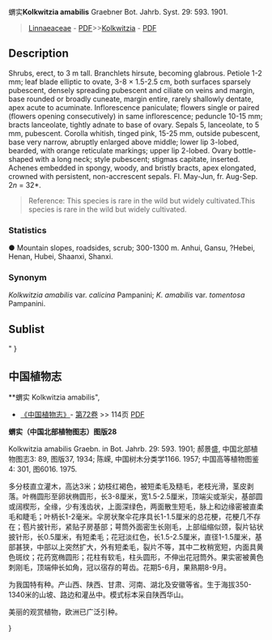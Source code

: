蝟实**Kolkwitzia amabilis** Graebner Bot. Jahrb. Syst. 29: 593. 1901.

> [Linnaeaceae](http://www.iplant.cn/info/Linnaeaceae?t=foc) - [PDF](http://www.iplant.cn/foc/pdf/Linnaeaceae.pdf)>>[Kolkwitzia](http://www.iplant.cn/info/Kolkwitzia?t=foc) - [PDF](http://www.iplant.cn/foc/pdf/Kolkwitzia.pdf)

## Description

Shrubs, erect, to 3 m tall. Branchlets hirsute, becoming glabrous. Petiole 1-2 mm; leaf blade elliptic to ovate, 3-8 × 1.5-2.5 cm, both surfaces sparsely pubescent, densely spreading pubescent and ciliate on veins and margin, base rounded or broadly cuneate, margin entire, rarely shallowly dentate, apex acute to acuminate. Inflorescence paniculate; flowers single or paired (flowers opening consecutively) in same inflorescence; peduncle 10-15 mm; bracts lanceolate, tightly adnate to base of ovary. Sepals 5, lanceolate, to 5 mm, pubescent. Corolla whitish, tinged pink, 15-25 mm, outside pubescent, base very narrow, abruptly enlarged above middle; lower lip 3-lobed, bearded, with orange reticulate markings; upper lip 2-lobed. Ovary bottle-shaped with a long neck; style pubescent; stigmas capitate, inserted. Achenes embedded in spongy, woody, and bristly bracts, apex elongated, crowned with persistent, non-accrescent sepals. Fl. May-Jun, fr. Aug-Sep. 2*n* = 32*.


> Reference: 
> This species is rare in the wild but widely cultivated.This species is rare in the wild but widely cultivated.

### Statistics
● Mountain slopes, roadsides, scrub; 300-1300 m. Anhui, Gansu, ?Hebei, Henan, Hubei, Shaanxi, Shanxi.

### Synonym
*Kolkwitzia amabilis* var. *calicina* Pampanini; *K. amabilis* var. *tomentosa* Pampanini.


## Sublist
"
}
## 中国植物志



**蝟实 Kolkwitzia amabilis",



* [《中国植物志》](http://www.iplant.cn/frps)- [第72卷](http://www.iplant.cn/frps/vol/72) >> 114页 [PDF](http://www.iplant.cn/frps/pdf/72/114a.pdf)


**蝟实（中国北部植物图志）图版28**

Kolkwitzia amabilis Graebn. in Bot. Jahrb. 29: 593. 1901; 郝景盛, 中国北部植物图志3: 89, 图版37, 1934; 陈嵘, 中国树木分类学1166. 1957; 中国高等植物图鉴4: 301, 图6016. 1975.

多分枝直立灌木，高达3米；幼枝红褐色，被短柔毛及糙毛，老枝光滑，茎皮剥落。叶椭圆形至卵状椭圆形，长3-8厘米，宽1.5-2.5厘米，顶端尖或渐尖，基部圆或阔楔形，全缘，少有浅齿状，上面深绿色，两面散生短毛，脉上和边缘密被直柔毛和睫毛；叶柄长1-2毫米。伞房状聚伞花序具长1-1.5厘米的总花梗，花梗几不存在；苞片披针形，紧贴子房基部；萼筒外面密生长刚毛，上部缢缩似颈，裂片钻状披针形，长0.5厘米，有短柔毛；花冠淡红色，长1.5-2.5厘米，直径1-1.5厘米，基部甚狭，中部以上突然扩大，外有短柔毛，裂片不等，其中二枚稍宽短，内面具黄色斑纹；花药宽椭圆形；花柱有软毛，柱头圆形，不伸出花冠筒外。果实密被黄色刺刚毛，顶端伸长如角，冠以宿存的萼齿。花期5-6月，果熟期8-9月。

为我国特有种。产山西、陕西、甘肃、河南、湖北及安徽等省。生于海拔350-1340米的山坡、路边和灌丛中。模式标本采自陕西华山。

美丽的观赏植物，欧洲已广泛引种。



}